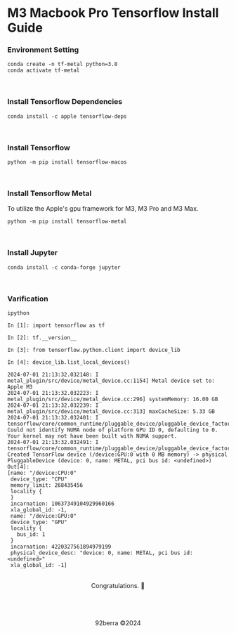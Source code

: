 # M3 Macbook Pro Tensorflow Install Guide
### Environment Setting

```
conda create -n tf-metal python=3.8
conda activate tf-metal
```

<br/>

### Install Tensorflow Dependencies

```
conda install -c apple tensorflow-deps
```

<br/>

### Install Tensorflow

```
python -m pip install tensorflow-macos
```

<br/>

### Install Tensorflow Metal

To utilize the Apple's gpu framework for M3, M3 Pro and M3 Max.

```
python -m pip install tensorflow-metal
```

<br/>

### Install Jupyter

```
conda install -c conda-forge jupyter
```

<br/>

### Varification

```
ipython
```

```
In [1]: import tensorflow as tf

In [2]: tf.__version__

In [3]: from tensorflow.python.client import device_lib

In [4]: device_lib.list_local_devices()
```

```
2024-07-01 21:13:32.032148: I metal_plugin/src/device/metal_device.cc:1154] Metal device set to: Apple M3
2024-07-01 21:13:32.032223: I metal_plugin/src/device/metal_device.cc:296] systemMemory: 16.00 GB
2024-07-01 21:13:32.032239: I metal_plugin/src/device/metal_device.cc:313] maxCacheSize: 5.33 GB
2024-07-01 21:13:32.032401: I tensorflow/core/common_runtime/pluggable_device/pluggable_device_factory.cc:303] Could not identify NUMA node of platform GPU ID 0, defaulting to 0. Your kernel may not have been built with NUMA support.
2024-07-01 21:13:32.032491: I tensorflow/core/common_runtime/pluggable_device/pluggable_device_factory.cc:269] Created TensorFlow device (/device:GPU:0 with 0 MB memory) -> physical PluggableDevice (device: 0, name: METAL, pci bus id: <undefined>)
Out[4]: 
[name: "/device:CPU:0"
 device_type: "CPU"
 memory_limit: 268435456
 locality {
 }
 incarnation: 10637349104929960166
 xla_global_id: -1,
 name: "/device:GPU:0"
 device_type: "GPU"
 locality {
   bus_id: 1
 }
 incarnation: 4220327561894979199
 physical_device_desc: "device: 0, name: METAL, pci bus id: <undefined>"
 xla_global_id: -1]
```

<br/>

<div align='center'>
Congratulations. 🎉
</div>

<br/>
<br/>
<br/>
<br/>

<div align='center'>
92berra ©2024
</div>